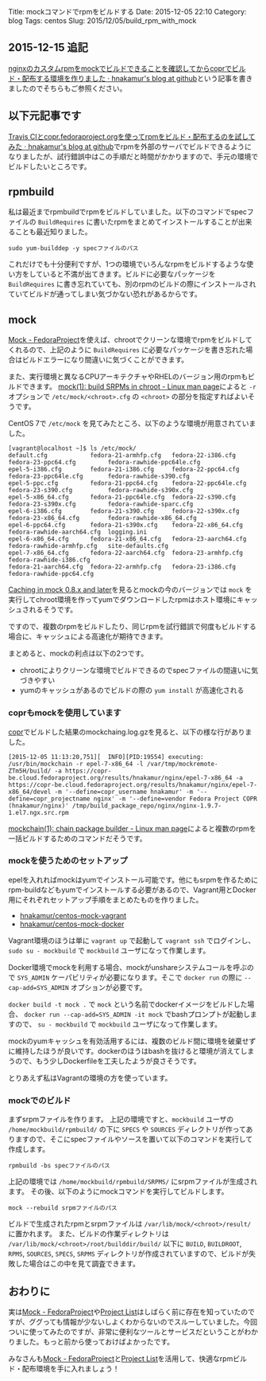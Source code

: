 Title: mockコマンドでrpmをビルドする
Date: 2015-12-05 22:10
Category: blog
Tags: centos
Slug: 2015/12/05/build_rpm_with_mock

## 2015-12-15 追記

[nginxのカスタムrpmをmockでビルドできることを確認してからcoprでビルド・配布する環境を作りました · hnakamur's blog at github](/blog/2015/12/15/using_mock_and_copr_to_build_nginx_rpm_on_docker/)という記事を書きましたのでそちらもご参照ください。

## 以下元記事です

[Travis CIとcopr.fedoraproject.orgを使ってrpmをビルド・配布するのを試してみた · hnakamur's blog at github](/blog/2015/11/26/use_travis_and_copr_to_build_and_host_rpm/)でrpmを外部のサーバでビルドできるようになりましたが、試行錯誤中はこの手順だと時間がかかりますので、手元の環境でビルドしたいところです。

## rpmbuild

私は最近までrpmbuildでrpmをビルドしていました。以下のコマンドでspecファイルの `BuildRequires` に書いたrpmをまとめてインストールすることが出来ることも最近知りました。

```
sudo yum-builddep -y specファイルのパス
```

これだけでも十分便利ですが、1つの環境でいろんなrpmをビルドするような使い方をしていると不満が出てきます。ビルドに必要なパッケージを `BuildRequires` に書き忘れていても、別のrpmのビルドの際にインストールされていてビルドが通ってしまい気づかない恐れがあるからです。

## mock

[Mock - FedoraProject](https://fedoraproject.org/wiki/Mock)を使えば、chrootでクリーンな環境でrpmをビルドしてくれるので、上記のように `BuildRequires` に必要なパッケージを書き忘れた場合はビルドエラーになり間違いに気づくことができます。

また、実行環境と異なるCPUアーキテクチャやRHELのバージョン用のrpmもビルドできます。 [mock(1): build SRPMs in chroot - Linux man page](http://linux.die.net/man/1/mock)によると `-r` オプションで `/etc/mock/<chroot>.cfg` の `<chroot>` の部分を指定すればよいそうです。

CentOS 7で `/etc/mock` を見てみたところ、以下のような環境が用意されていました。

```
[vagrant@localhost ~]$ ls /etc/mock/
default.cfg            fedora-21-armhfp.cfg   fedora-22-i386.cfg     fedora-23-ppc64.cfg         fedora-rawhide-ppc64le.cfg
epel-5-i386.cfg        fedora-21-i386.cfg     fedora-22-ppc64.cfg    fedora-23-ppc64le.cfg       fedora-rawhide-s390.cfg
epel-5-ppc.cfg         fedora-21-ppc64.cfg    fedora-22-ppc64le.cfg  fedora-23-s390.cfg          fedora-rawhide-s390x.cfg
epel-5-x86_64.cfg      fedora-21-ppc64le.cfg  fedora-22-s390.cfg     fedora-23-s390x.cfg         fedora-rawhide-sparc.cfg
epel-6-i386.cfg        fedora-21-s390.cfg     fedora-22-s390x.cfg    fedora-23-x86_64.cfg        fedora-rawhide-x86_64.cfg
epel-6-ppc64.cfg       fedora-21-s390x.cfg    fedora-22-x86_64.cfg   fedora-rawhide-aarch64.cfg  logging.ini
epel-6-x86_64.cfg      fedora-21-x86_64.cfg   fedora-23-aarch64.cfg  fedora-rawhide-armhfp.cfg   site-defaults.cfg
epel-7-x86_64.cfg      fedora-22-aarch64.cfg  fedora-23-armhfp.cfg   fedora-rawhide-i386.cfg
fedora-21-aarch64.cfg  fedora-22-armhfp.cfg   fedora-23-i386.cfg     fedora-rawhide-ppc64.cfg
```

[Caching in mock 0.8.x and later](https://fedoraproject.org/wiki/Using_Mock_to_test_package_builds#Caching_in_mock_0.8.x_and_later)を見るとmockの今のバージョンでは `mock` を実行してchroot環境を作ってyumでダウンロードしたrpmはホスト環境にキャッシュされるそうです。

ですので、複数のrpmをビルドしたり、同じrpmを試行錯誤で何度もビルドする場合に、キャッシュによる高速化が期待できます。

まとめると、mockの利点は以下の2つです。

* chrootによりクリーンな環境でビルドできるのでspecファイルの間違いに気づきやすい
* yumのキャッシュがあるのでビルドの際の `yum install` が高速化される

### coprもmockを使用しています

[copr](https://copr.fedoraproject.org/)でビルドした結果のmockchaing.log.gzを見ると、以下の様な行がありました。

```
[2015-12-05 11:13:20,751][  INFO][PID:19554] executing: /usr/bin/mockchain -r epel-7-x86_64 -l /var/tmp/mockremote-ZTm5H/build/ -a https://copr-be.cloud.fedoraproject.org/results/hnakamur/nginx/epel-7-x86_64 -a https://copr-be.cloud.fedoraproject.org/results/hnakamur/nginx/epel-7-x86_64/devel -m '--define=copr_username hnakamur' -m '--define=copr_projectname nginx' -m '--define=vendor Fedora Project COPR (hnakamur/nginx)' /tmp/build_package_repo/nginx/nginx-1.9.7-1.el7.ngx.src.rpm
```

[mockchain(1): chain package builder - Linux man page](http://linux.die.net/man/1/mockchain)によると複数のrpmを一括ビルドするためのコマンドだそうです。

### mockを使うためのセットアップ

epelを入れればmockはyumでインストール可能です。他にもsrpmを作るためにrpm-buildなどもyumでインストールする必要があるので、Vagrant用とDocker用にそれぞれセットアップ手順をまとめたものを作りました。

* [hnakamur/centos-mock-vagrant](https://github.com/hnakamur/centos-mock-vagrant)
* [hnakamur/centos-mock-docker](https://github.com/hnakamur/centos-mock-docker)

Vagrant環境のほうは単に `vagrant up` で起動して `vagrant ssh` でログインし、 `sudo su - mockbuild` で `mockbuild` ユーザになって作業します。

Docker環境でmockを利用する場合、mockがunshareシステムコールを呼ぶので `SYS_ADMIN` ケーパビリティが必要になります。そこで `docker run` の際に `--cap-add=SYS_ADMIN` オプションが必要です。

`docker build -t mock .` で `mock` という名前でdockerイメージをビルドした場合、
`docker run --cap-add=SYS_ADMIN -it mock` でbashプロンプトが起動しますので、 `su - mockbuild` で `mockbuild` ユーザになって作業します。

mockのyumキャッシュを有効活用するには、複数のビルド間に環境を破棄せずに維持したほうが良いです。dockerのほうはbashを抜けると環境が消えてしまうので、もう少しDockerfileを工夫したようが良さそうです。

とりあえず私はVagrantの環境の方を使っています。

### mockでのビルド

まずsrpmファイルを作ります。
上記の環境ですと、`mockbuild` ユーザの `/home/mockbuild/rpmbuild/` の下に `SPECS` や `SOURCES` ディレクトリが作ってありますので、そこにspecファイルやソースを置いて以下のコマンドを実行して作成します。

```
rpmbuild -bs specファイルのパス
```

上記の環境では `/home/mockbuild/rpmbuild/SRPMS/` にsrpmファイルが生成されます。
その後、以下のようにmockコマンドを実行してビルドします。

```
mock --rebuild srpmファイルのパス
```

ビルドで生成されたrpmとsrpmファイルは `/var/lib/mock/<chroot>/result/` に置かれます。
また、ビルドの作業ディレクトリは `/var/lib/mock/<chroot>/root/builddir/build/` 以下に `BUILD`, `BUILDROOT`, `RPMS`, `SOURCES`, `SPECS`, `SRPMS` ディレクトリが作成されていますので、ビルドが失敗した場合はこの中を見て調査できます。

## おわりに

実は[Mock - FedoraProject](https://fedoraproject.org/wiki/Mock)や[Project List](https://copr.fedoraproject.org/)はしばらく前に存在を知っていたのですが、ググっても情報が少ないしよくわからないのでスルーしていました。今回ついに使ってみたのですが、非常に便利なツールとサービスだということがわかりました。もっと前から使っておけばよかったです。

みなさんも[Mock - FedoraProject](https://fedoraproject.org/wiki/Mock)と[Project List](https://copr.fedoraproject.org/)を活用して、快適なrpmビルド・配布環境を手に入れましょう！
